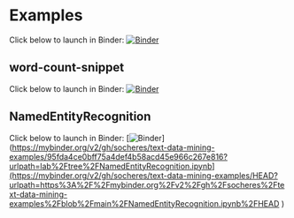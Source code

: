 # Examples

Click below to launch in Binder:
[![Binder](https://mybinder.org/badge_logo.svg)](https://mybinder.org/v2/gh/socheres/text-data-mining-examples/main/)

## word-count-snippet

Click below to launch in Binder:
[![Binder](https://mybinder.org/badge_logo.svg)](https://mybinder.org/v2/gh/socheres/text-data-mining-examples/HEAD?urlpath=https%3A%2F%2Fgithub.com%2Fsocheres%2Ftext-data-mining-examples%2Fblob%2Fmain%2Fword-count-snippet.ipynb)

## NamedEntityRecognition

Click below to launch in Binder:
[![Binder](https://mybinder.org/badge_logo.svg)](https://mybinder.org/v2/gh/socheres/text-data-mining-examples/95fda4ce0bff75a4def4b58acd45e966c267e816?urlpath=lab%2Ftree%2FNamedEntityRecognition.ipynb](https://mybinder.org/v2/gh/socheres/text-data-mining-examples/HEAD?urlpath=https%3A%2F%2Fmybinder.org%2Fv2%2Fgh%2Fsocheres%2Ftext-data-mining-examples%2Fblob%2Fmain%2FNamedEntityRecognition.ipynb%2FHEAD )

